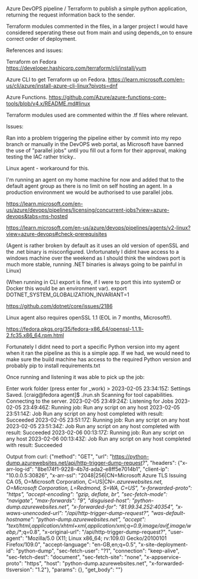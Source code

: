 Azure DevOPS pipeline / Terraform to publish a simple python application, returning the request information back to the sender.


Terraform modules commented in the files, in a larger project I would have considered seperating these out from main and using depends_on to ensure correct order of deployment.


References and issues:

Terraform on Fedora
https://developer.hashicorp.com/terraform/cli/install/yum

Azure CLI to get Terraform up on Fedora.
https://learn.microsoft.com/en-us/cli/azure/install-azure-cli-linux?pivots=dnf

Azure Functions.
https://github.com/Azure/azure-functions-core-tools/blob/v4.x/README.md#linux

Terraform modules used are commented within the .tf files where relevant.

Issues:

Ran into a problem triggering the pipeline either by commit into my repo branch or manually in the DevOPS web portal, 
as Microsoft have banned the use of "parallel jobs" until you fill out a form for their approval, making testing the IAC rather tricky..

Linux agent - workaround for this. 

I'm running an agent on my home machine for now and added that to the default agent group as there is no limit on self hosting an agent.
In a production environment we would be authorised to use parallel jobs.

https://learn.microsoft.com/en-us/azure/devops/pipelines/licensing/concurrent-jobs?view=azure-devops&tabs=ms-hosted

https://learn.microsoft.com/en-us/azure/devops/pipelines/agents/v2-linux?view=azure-devops#check-prerequisites

(Agent is rather broken by default as it uses an old version of openSSL and the .net binary is misconfigured.
Unfortunately I didnt have access to a windows machine over the weekend as I should think the windows port is much more stable, 
running .NET binaries is always going to be painful in Linux)

(When running in CLI export is fine, if I were to port this into systemD or Docker this would be an environment var).
export DOTNET_SYSTEM_GLOBALIZATION_INVARIANT=1

https://github.com/dotnet/core/issues/2186

Linux agent also requires openSSL 1.1 (EOL in 7 months, Microsoft!).

https://fedora.pkgs.org/35/fedora-x86_64/openssl-1.1.1l-2.fc35.x86_64.rpm.html

Fortunately I didnt need to port a specific Python version into my agent when it ran the pipeline as this is a simple app.
If we had, we would need to make sure the build machine has access to the required Python version and probably pip to install requirements.txt

Once running and listening it was able to pick up the job:

Enter work folder (press enter for _work) > 
2023-02-05 23:34:15Z: Settings Saved.
[craig@fedora agent]$ ./run.sh 
Scanning for tool capabilities.
Connecting to the server.
2023-02-05 23:49:24Z: Listening for Jobs
2023-02-05 23:49:46Z: Running job: Run any script on any host
2023-02-05 23:51:14Z: Job Run any script on any host completed with result: Succeeded
2023-02-05 23:51:17Z: Running job: Run any script on any host
2023-02-05 23:51:34Z: Job Run any script on any host completed with result: Succeeded
2023-02-06 00:13:17Z: Running job: Run any script on any host
2023-02-06 00:13:43Z: Job Run any script on any host completed with result: Succeeded


Output from curl:
{"method": "GET", "url": "https://python-dump.azurewebsites.net/api/http-trigger-dump-request?", "headers": {"x-arr-log-id": "8be174f1-9228-4b7d-ada2-e8ff5e7014b1", "client-ip": "10.0.0.5:30826", "x-arr-ssl": "2048|256|CN=Microsoft Azure TLS Issuing CA 05, O=Microsoft Corporation, C=US|CN=*.azurewebsites.net, O=Microsoft Corporation, L=Redmond, S=WA, C=US", "x-forwarded-proto": "https", "accept-encoding": "gzip, deflate, br", "sec-fetch-mode": "navigate", "max-forwards": "9", "disguised-host": "python-dump.azurewebsites.net", "x-forwarded-for": "81.99.34.252:40354", "x-waws-unencoded-url": "/api/http-trigger-dump-request?", "was-default-hostname": "python-dump.azurewebsites.net", "accept": "text/html,application/xhtml+xml,application/xml;q=0.9,image/avif,image/webp,*/*;q=0.8", "x-original-url": "/api/http-trigger-dump-request?", "user-agent": "Mozilla/5.0 (X11; Linux x86_64; rv:109.0) Gecko/20100101 Firefox/109.0", "accept-language": "en-GB,en;q=0.5", "x-site-deployment-id": "python-dump", "sec-fetch-user": "?1", "connection": "keep-alive", "sec-fetch-dest": "document", "sec-fetch-site": "none", "x-appservice-proto": "https", "host": "python-dump.azurewebsites.net", "x-forwarded-tlsversion": "1.2"}, "params": {}, "get_body": ""}
